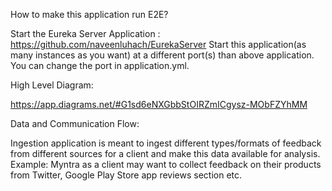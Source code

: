 How to make this application run E2E?

Start the Eureka Server Application : https://github.com/naveenluhach/EurekaServer
Start this application(as many instances as you want) at a different port(s) than above application. You can change the port in application.yml.


High Level Diagram:

https://app.diagrams.net/#G1sd6eNXGbbStOIRZmICgysz-MObFZYhMM

Data and Communication Flow:

Ingestion application is meant to ingest different types/formats of feedback from different sources for a client and make this data available for analysis.
Example: Myntra as a client may want to collect feedback on their products from Twitter, Google Play Store app reviews section etc.


